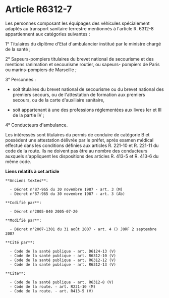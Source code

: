 # Article R6312-7

Les personnes composant les équipages des véhicules spécialement adaptés au transport sanitaire terrestre mentionnés à
l'article R. 6312-8 appartiennent aux catégories suivantes : 

1° Titulaires du diplôme d'Etat d'ambulancier institué par le ministre chargé de la santé ; 

2° Sapeurs-pompiers titulaires du brevet national de secourisme et des mentions ranimation et secourisme routier, ou sapeurs-
pompiers de Paris ou marins-pompiers de Marseille ; 

3° Personnes :

- soit titulaires du brevet national de secourisme ou du brevet national des premiers secours, ou de l'attestation de
formation aux premiers secours, ou de la carte d'auxiliaire sanitaire,

- soit appartenant à une des professions réglementées aux livres Ier et III de la partie IV ; 

4° Conducteurs d'ambulance. 

Les intéressés sont titulaires du permis de conduire de catégorie B et possédent une attestation délivrée par le préfet,
après examen médical effectué dans les conditions définies aux articles R. 221-10 et R. 221-11 du code de la route. Ils ne
doivent pas être au nombre des conducteurs auxquels s'appliquent les dispositions des articles R. 413-5 et R. 413-6 du même
code.

**Liens relatifs à cet article**

	**Anciens textes**:

	  - Décret n°87-965 du 30 novembre 1987 - art. 3 (M)
	  - Décret n°87-965 du 30 novembre 1987 - art. 3 (Ab)

	**Codifié par**:

	  - Décret n°2005-840 2005-07-20

	**Modifié par**:

	  - Décret n°2007-1301 du 31 août 2007 - art. 4 () JORF 2 septembre 2007

	**Cité par**:

	  - Code de la santé publique - art. D6124-13 (V)
	  - Code de la santé publique - art. R6312-10 (V)
	  - Code de la santé publique - art. R6312-12 (V)
	  - Code de la santé publique - art. R6312-13 (V)

	**Cite**:

	  - Code de la santé publique - art. R6312-8 (V)
	  - Code de la route. - art. R221-10 (M)
	  - Code de la route. - art. R413-5 (V)
